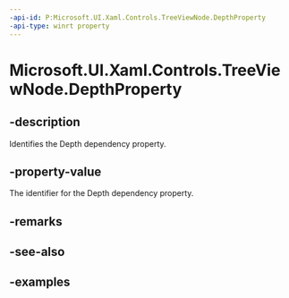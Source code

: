```yaml
---
-api-id: P:Microsoft.UI.Xaml.Controls.TreeViewNode.DepthProperty
-api-type: winrt property
---
```

<!-- Property syntax.
public DependencyProperty DepthProperty { get; }
-->

# Microsoft.UI.Xaml.Controls.TreeViewNode.DepthProperty


## -description

Identifies the Depth dependency property.


## -property-value

The identifier for the Depth dependency property.


## -remarks


## -see-also


## -examples


